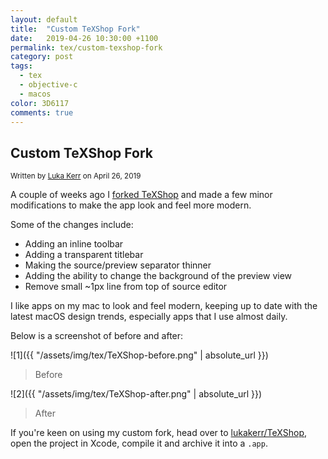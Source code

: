 ```yaml
---
layout: default
title:  "Custom TeXShop Fork"
date:   2019-04-26 10:30:00 +1100
permalink: tex/custom-texshop-fork
category: post
tags:
  - tex
  - objective-c
  - macos
color: 3D6117
comments: true
---
```


## Custom TeXShop Fork

<small class="written-by">
  Written by <a href="https://github.com/lukakerr">Luka Kerr</a> on April 26, 2019
</small>

A couple of weeks ago I [forked TeXShop](https://github.com/lukakerr/TeXShop) and made a few minor modifications
to make the app look and feel more modern.

Some of the changes include:

- Adding an inline toolbar
- Adding a transparent titlebar
- Making the source/preview separator thinner
- Adding the ability to change the background of the preview view
- Remove small \~1px line from top of source editor

I like apps on my mac to look and feel modern, keeping up to date with the latest macOS design trends, especially
apps that I use almost daily.

Below is a screenshot of before and after:

![1]({{ "/assets/img/tex/TeXShop-before.png" | absolute_url }})

> Before

![2]({{ "/assets/img/tex/TeXShop-after.png" | absolute_url }})

> After

If you're keen on using my custom fork, head over to [lukakerr/TeXShop](https://github.com/lukakerr/TeXShop),
open the project in Xcode, compile it and archive it into a `.app`.